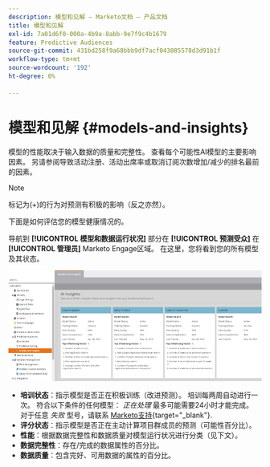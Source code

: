```yaml
---
description: 模型和见解 — Marketo文档 — 产品文档
title: 模型和见解
exl-id: 7a01d6f0-000a-4b9a-8abb-9e7f9c4b1679
feature: Predictive Audiences
source-git-commit: 431bd258f9a68bbb9df7acf043085578d3d91b1f
workflow-type: tm+mt
source-wordcount: '192'
ht-degree: 0%

---
```


# 模型和见解 {#models-and-insights}

模型的性能取决于输入数据的质量和完整性。 查看每个可能性AI模型的主要影响因素。 另请参阅导致活动注册、活动出席率或取消订阅次数增加/减少的排名最前的因素。

>[!NOTE]
>
>标记为(+)的行为对预测有积极的影响（反之亦然）。

下面是如何评估您的模型健康情况的。

导航到 **[!UICONTROL 模型和数据运行状况]** 部分在 **[!UICONTROL 预测受众]** 在 **[!UICONTROL 管理员]** Marketo Engage区域。 在这里，您将看到您的所有模型及其状态。

![图像1](assets/models-and-insights-1.png)

* **培训状态**：指示模型是否正在积极训练（改进预测）。 培训每两周自动进行一次。 符合以下条件的任何模型： _正在处理_ 最多可能需要24小时才能完成。 对于任意 _失败_ 型号，请联系 [Marketo支持](https://nation.marketo.com/t5/Support/ct-p/Support){target="_blank"}.
* **评分状态**：指示模型是否正在主动计算项目群成员的预测（可能性百分比）。
* **性能**：根据数据完整性和数据质量对模型运行状况进行分类（见下文）。
* **数据完整性**：存在/完成的数据属性的百分比。
* **数据质量**：包含完好、可用数据的属性的百分比。
